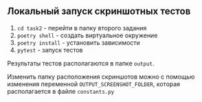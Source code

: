 ## Локальный запуск скриншотных тестов

1. `cd task2` - перейти в папку второго задания
2. `poetry shell` - создать виртуальное окружение
3. `poetry install` - установить зависимости
4. `pytest` - запуск тестов

Результаты тестов располагаются в папке `output`. 

Изменить папку расположения скриншотов можно с помощью изменения переменной `OUTPUT_SCREENSHOT_FOLDER`, которая располагается в файле `constants.py`